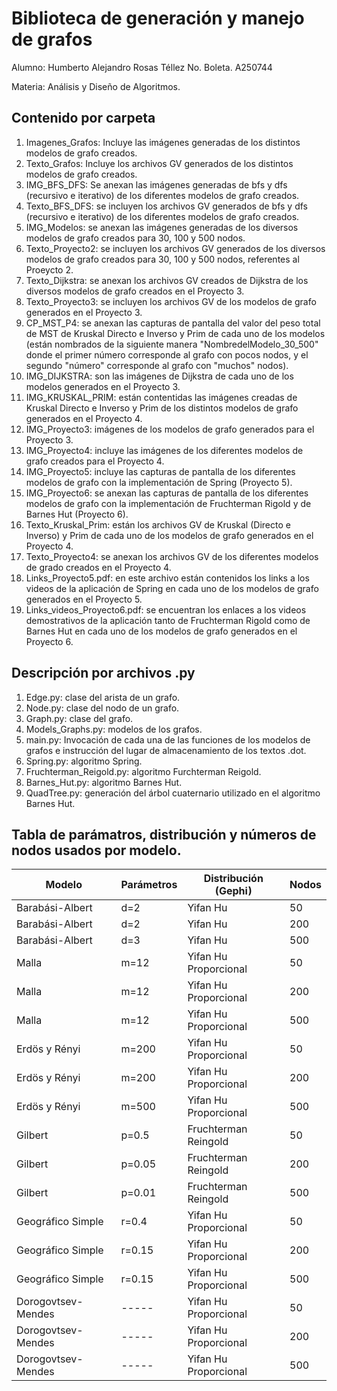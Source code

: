 # Biblioteca de generación y manejo de grafos

Alumno: Humberto Alejandro Rosas Téllez
No. Boleta. A250744

Materia: Análisis y Diseño de Algoritmos.

## Contenido por carpeta

1) Imagenes_Grafos: Incluye las imágenes generadas de los distintos modelos de grafo creados.
2) Texto_Grafos: Incluye los archivos GV generados de los distintos modelos de grafo creados.
3) IMG_BFS_DFS: Se anexan las imágenes generadas de bfs y dfs (recursivo e iterativo) de los diferentes modelos de grafo creados.
4) Texto_BFS_DFS: se incluyen los archivos GV generados de bfs y dfs (recursivo e iterativo) de los diferentes modelos de grafo creados.
5) IMG_Modelos: se anexan las imágenes generadas de los diversos modelos de grafo creados para 30, 100 y 500 nodos.
6) Texto_Proyecto2: se incluyen los archivos GV generados de los diversos modelos de grafo creados para 30, 100 y 500 nodos, referentes al Proeycto 2.
7) Texto_Dijkstra: se anexan los archivos GV creados de Dijkstra de los diversos modelos de grafo creados en el Proyecto 3.
8) Texto_Proyecto3: se incluyen los archivos GV de los modelos de grafo generados en el Proyecto 3.
9) CP_MST_P4: se anexan las capturas de pantalla del valor del peso total de MST de Kruskal Directo e Inverso y Prim de cada uno de los modelos (están nombrados de la siguiente manera "NombredelModelo_30_500" donde el primer número corresponde al grafo con pocos nodos, y el segundo "número" corresponde al grafo con "muchos" nodos).
10) IMG_DIJKSTRA: son las imágenes de Dijkstra de cada uno de los modelos generados en el Proyecto 3. 
11) IMG_KRUSKAL_PRIM: están contentidas las imágenes creadas de Kruskal Directo e Inverso y Prim de los distintos modelos de grafo generados en el Proyecto 4.
12) IMG_Proyecto3: imágenes de los modelos de grafo generados para el Proyecto 3.
13) IMG_Proyecto4: incluye las imágenes de los diferentes modelos de grafo creados para el Proyecto 4.
14) IMG_Proyecto5: incluye las capturas de pantalla de los diferentes modelos de grafo con la implementación de Spring (Proyecto 5).
15) IMG_Proyecto6: se anexan las capturas de pantalla de los diferentes modelos de grafo con la implementación de Fruchterman Rigold y de Barnes Hut (Proyecto 6).
16) Texto_Kruskal_Prim: están los archivos GV de Kruskal (Directo e Inverso) y Prim de cada uno de los modelos de grafo generados en el Proyecto 4.
17) Texto_Proyecto4: se anexan los archivos GV de los diferentes modelos de grado creados en el Proyecto 4.
18) Links_Proyecto5.pdf: en este archivo están contenidos los links a los videos de la aplicación de Spring en cada uno de los modelos de grafo generados en el Proyecto 5.
19) Links_videos_Proyecto6.pdf: se encuentran los enlaces a los videos demostrativos de la aplicación tanto de Fruchterman Rigold como de Barnes Hut en cada uno de los modelos de grafo generados en el Proyecto 6.


## Descripción por archivos .py

1) Edge.py: clase del arista de un grafo.
2) Node.py: clase del nodo de un grafo.
3) Graph.py: clase del grafo.
4) Models_Graphs.py: modelos de los grafos.
5) main.py: Invocación de cada una de las funciones de los modelos de grafos e instrucción del lugar de almacenamiento de los textos .dot.
6) Spring.py: algoritmo Spring.
7) Fruchterman_Reigold.py: algoritmo Furchterman Reigold.
8) Barnes_Hut.py: algoritmo Barnes Hut.
9) QuadTree.py: generación del árbol cuaternario utilizado en el algoritmo Barnes Hut.

## Tabla de parámatros, distribución y números de nodos usados por modelo.

| Modelo | Parámetros | Distribución (Gephi) | Nodos
| -------- | ------- | ------- | ------- | 
| Barabási-Albert | d=2 | Yifan Hu | 50
| Barabási-Albert | d=2 | Yifan Hu | 200
| Barabási-Albert | d=3 | Yifan Hu | 500
| Malla | m=12 | Yifan Hu Proporcional | 50
| Malla | m=12 | Yifan Hu Proporcional | 200
| Malla | m=12 | Yifan Hu Proporcional | 500
| Erdös y Rényi | m=200 | Yifan Hu Proporcional | 50
| Erdös y Rényi | m=200 | Yifan Hu Proporcional | 200
| Erdös y Rényi | m=500 | Yifan Hu Proporcional | 500
| Gilbert | p=0.5 | Fruchterman Reingold | 50
| Gilbert | p=0.05 | Fruchterman Reingold | 200
| Gilbert | p=0.01 | Fruchterman Reingold | 500
| Geográfico Simple | r=0.4 | Yifan Hu Proporcional | 50
| Geográfico Simple | r=0.15 | Yifan Hu Proporcional | 200
| Geográfico Simple | r=0.15 | Yifan Hu Proporcional | 500
| Dorogovtsev-Mendes | ----- | Yifan Hu Proporcional | 50
| Dorogovtsev-Mendes | ----- | Yifan Hu Proporcional | 200
| Dorogovtsev-Mendes | ----- | Yifan Hu Proporcional | 500
